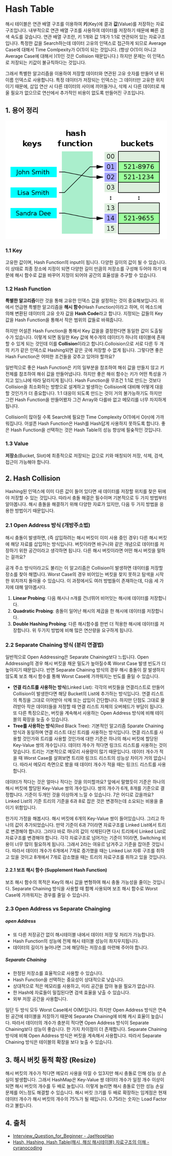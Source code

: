 # Hash Table

해시 테이블은 연관 배열 구조를 이용하여 **키**(Key)에 결과 **값**(Value)를 저장하는 자료구조입니다. 내부적으로 연관 배열 구조를 사용하여 데이터를 저장하기 때문에 빠른 검색 속도를 갖습니다. 연관 배열 구조란, 키 1개와 값 1개가 1:1로 연관되어 있는 자료구조 입니다. 특정한 값을 Search하는데 데이터 고유의 인덱스로 접근하게 되므로 Average Case에 대해서 Time Comlpexity가 O(1)이 되는 것입니다. (항상 O(1)이 아니고 Average Case에 대해서 )(1)인 것은 Collision 때문입니다.) 하지만 문제는 이 인덱스로 저장되는 키값이 불규칙하다는 것입니다.

그래서 특별한 알고리즘을 이용하여 저장할 데이터와 연관된 고유 숫자를 만들어 낸 뒤 이름 인덱스로 사용합니다. 특정 데이터가 저장되는 인덱스는 그 데이터만 고유한 위치이기 때문에, 삽입 연산 시 다른 데이터의 사이에 끼어들거나, 삭제 시 다른 데이터로 채울 필요가 없으므로 연산에서 추가적인 비용이 없도록 만들어진 구조입니다.

## 1. 용어 정리

![Hash Table](../_images/data-structure-hash01.png)

### 1.1 Key

고유한 값이며, Hash Function의 input이 됩니다. 다양한 길이의 값이 될 수 있습니다. 이 상태로 최종 장소에 지정이 되면 다양한 길이 만큼의 저장소를 구성해 두어야 하기 때문에 해시 함수로 값을 바꾸어 지정이 되어야 공간의 효율성을 추구할 수 있습니다.

### 1.2 Hash Function

**특별한 알고리즘**이란 것을 통해 고유한 인덱스 값을 설정하는 것이 중요해보입니다. 위에서 언급핸 특별한 알고리즘을 **해시 함수**(Hash Function)이라고 하며, 이 메소드에 의해 변환된 데이터의 고유 숫자 값을 **Hash Code**라고 합니다. 지정되는 값들의 Key 값을 Hash Function을 통해서 작은 범위의 값들로 바꿔줍니다.

하지만 어설픈 Hash Function을 통해서 Key 값을을 결정한다면 동일한 값이 도출될 수가 있습니다. 이렇게 되면 동일한 Key 값에 복수개의 데이터가 하나의 테이블에 존재할 수 있게 되는 것인데 이를 **Collision**이라고 합니다.Colloision으로 서로 다른 두 개의 키가 같은 인덱스로 Hashing되면 같은 곳에 저장할 수 없게 됩니다. 그렇다면 좋은 Hash Function은 어떠한 조건들을 갖추고 있어야 할까요?

일반적으로 좋은 Hash Function은 키의 일부분을 참조하여 해쉬 값을 만들지 않고 키 전체를 참조하여 해쉬 값을 만들어냅니다. 하지만 좋은 해쉬 함수는 키가 어떤 특성을 가지고 있느냐에 따라 달라지게 됩니다. Hash Function을 무조건 1:1로 만드는 것보다 Collision을 최소화하는 방향으로 설계하고 발생하는 Collision에 대비해 어떻게 대응할 것인가가 더 중요합니다. 1:1 대응이 되도록 만드는 것이 거의 불가능하기도 하지만 그런 Hash Function을 만들어봤자 그건 Array와 다를바 없고 메모리를 너무 차지하게 됩니다.

Collision이 많아질 수록 Search에 필요한 Time Complexity O(1)에서 O(n)에 가까워집니다. 어설픈 Hash Function은 Hash를 Hash답게 사용하지 못하도록 합니다. 좋은 Hash Function을 선택하는 것은 Hash Table의 성능 향상에 필숮적인 것입니다.

### 1.3 Value

**저장소**(Bucket, Slot)에 최종적으로 저장되는 값으로 키와 매칭되어 저장, 삭제, 검색, 접근이 가능해야 합니다.

## 2. Hash Collision

Hashing된 인덱스에 이미 다른 값이 들어 있다면 새 데이터를 저장할 위치를 찾은 뒤에야 저장할 수 있는 것입니다. 따라서 충돌 해결은 필수이며 기본적으로 두 가지 방법부터 알아봅니다. 해시 충돌을 해결하기 위해 다양한 자료가 있지만, 다음 두 가지 방법을 응용한 방법이기 때문입니다.

### 2.1 Open Address 방식 (개방주소법)

해시 충돌이 발생하면, (즉 삽입하려는 해시 버킷이 이미 사용 중인 경우) 다른 해시 버킷에 해당 자료를 삽입하는 방식입니다. 버킷이라면 바구니와 같은 개념으로 데이터를 저장하기 위한 공간이라고 생각하면 됩니다. 다른 해시 버킷이라면 어떤 해시 버킷을 말하는 걸까요?

공개 주소 방식이라고도 불리는 이 알고리즘은 Collision이 발생하면 데이터를 저장할 장소를 찾아 해맵니다. Worst Case의 경우 비어있는 버킷을 찾지 못하고 탐색을 시작한 위치까지 돌아올 수 있습니다. 이 과정에서도 여러 방법들이 존재하는데, 다음 세 가지에 대해 알아봅시다.

1. **Linear Probing**: 다음 해시나 n개를 건너뛰어 비어잇는 해시에 데이터를 저장합니다.
2. **Quadratic Probing**: 충돌이 일어난 해시의 제곱을 한 해시에 데이터를 저장합니다.
3. **Double Hashing Probing**: 다른 해시함수를 한번 더 적용한 해시에 데이터를 저장합니다. 위 두가지 방법에 비해 많은 연산량을 요구하게 됩니다.

### 2.2 Separate Chaining 방식 (분리 연결법)

일반적으로 Open Addressing은 Separate Chaining보다 느립니다. Open Addressing의 경우 해시 버킷을 채운 밀도가 높아질수록 Worst Case 발생 빈도가 더 높아지기 때문입니다. 반면 Separate Chaining 방식의 경우 해시 충돌이 잘 발생하지 않도록 보조 해시 함수를 통해 Worst Case에 가까워지는 빈도를 줄일 수 있습니다.

- **연결 리스트를 사용하는 방식**(Linked List): 각각의 버킷들을 연결리스트로 만들어 Collision이 발생한다면 해당 Bucket의 List에 추가하는 방식입니다. 연결 리스트의 특징을 그대로 이어받아 삭제 또는 삽입이 간단합니다. 하지만 단점도 그대로 물려받아 작은 데이터들을 저정할 때 연결 리스트 자체의 오버헤드가 부담이 됩니다. 또 다른 특징으로는, 버킷을 계속해서 사용하는 Open Address 방식에 비해 테이블의 확장을 늦출 수 있습니다.
- **Tree를 사용하는 방식**(Red Black Tree): 기본적인 알고리즘 Sparate Chaining 방식과 동일하며 연결 리스트 대신 트리를 사용하는 방식입니다. 연결 리스트를 사용할 것인가와 트리를 사용할 것인가에 대한 기준은 하나의 해시 버킷에 할당된 Key-Value 쌍의 개수입니다. 데이터 개수가 적다면 링크드 리스트를 사용하는 것이 맞습니다. 트리는 기본적으로 메모리 사용량이 많기 때문입니다. 데이터 개수가 적을 때 Worst Case를 살펴보면 트리와 링크드 리스트의 성능상 차이가 거의 없습니다. 따라서 메모리 측면으로 봤을 때 데이터 개수가 적을 때는 링크드 리스트를 사용합니다.

데이터가 적다는 것은 얼마나 적다는 것을 의미할까요? 앞에서 말했듯이 기준은 하나의 해시 버킷에 할당된 Key-Value 쌍의 개수입니다. 쌍의 개수가 6개, 8개를 기준으로 결정합니다. 기준이 두개인 것을 이상하게 느낄 수 있습니다. 7은 어디로 갔을까요? Linked List의 기준 트리의 기준을 6과 8로 잡은 것은 변경하는데 소요되는 비용을 줄이기 위함입니다.

한가지 가정을 해봅시다. 해시 버킷에 6개의 Key-Value 쌍이 들어있습니다. 그리고 하나의 값이 추가되었습니다. 만약 기준이 6과 7이라면 자료구조를 Linked List에서 트리로 변경해야 합니다. 그러다 바로 하나의 값이 삭제된다면 다시 트리에서 Linked List로 자료구조를 변경해야 합니다. 각각 자료구조로 넘어가는 기준이 1이라면, Switching 비용이 너무 많이 필요하게 됩니다. 그래서 2라는 여유르 남겨주고 기준을 잡아준 것입니다. 따라서 데이터 개수가 6개에서 7개로 증가했을 때는 Linked List 자류 구조를 취하고 있을 것이고 8개에서 7개로 감소했을 때는 트리의 자료구조를 취하고 있을 것입니다.

#### 2.2.1 보조 해시 함수 (Supplement Hash Function)

보조 해시 함수의 목적은 Key의 해시 값을 변형하여 해시 충돌 가능성을 줄이는 것입니다. Separate Chaining 방식을 사용할 때 함꼐 사용되며 보조 해시 함수로 Worst Case에 가까워지는 경우를 줄일 수 있습니다.

### 2.3 Open Address vs Separate Chainging

##### open Address

- 또 다른 저장공간 없이 해시테이블 내에서 데이터 저장 및 처리가 가능합니다.
- Hash Function의 성능에 전체 해시 테이블 성능이 좌지우지됩니다.
- 데이터의 길이가 늘어나면 그에 해당하는 저장소를 마련해 주어야 합니다.

##### Separate Chaining

- 한정된 저장소를 효율적으로 사용할 수 있습니다.
- Hash Function을 선택하는 중요성이 상대적으로 낮습니다.
- 상대적으로 적은 메모리를 사용하고, 미리 공간을 잡아 놓을 필요가 없습니다.
- 한 Hash에 자료들이 밀집된다면 검색 효율을 낮출 수 있습니다.
- 외부 저장 공간을 사용합니다.

일단 두 방식 모두 Worst Case에서 O(M)입니다. 하지만 Open Address 방식은 연속된 공간에 테이블을 저장하기 때문에 Separate Chaining에 비해 캐시 효율이 높습니다. 따라서 데이터의 개수가 충분히 적다면 Open Address 방식이 Separate Chaining보다 성능이 좋습니다. 한 가지 차이점이 더 존재합니다. Separate Chaining 방식에 비해 Open Address 방식은 버킷을 계속해서 사용합니다. 따라서 Separate Chaining 방식은 테이블의 확장을 보다 늦출 수 있습니다.

## 3. 해시 버킷 동적 확장 (Resize)

해시 버킷의 개수가 적다면 메모리 사용을 아낄 수 있3지만 해시 충돌로 인해 성능 상 손실이 발생합니다. 그래서 HashMap은 Key-Value 쌍 데이터 개수가 일정 개수 이상이 되면 해시 버킷의 개수를 두 배로 늘립니다. 이렇게 늘리면 해시 충돌로 인한 성능 손실 문제를 어느정도 해결할 수 있습니다. 해시 버킷 크기를 두 배로 확장하는 임계점은 현재 데이터 개수가 해시 버킷의 개수의 75%가 될 때입니다. 0.75라는 숫자는 Load Factor라고 불립니다.

## 4. 출처

- [Interview_Question_for_Beginner - JaeYeopHan](https://github.com/JaeYeopHan/Interview_Question_for_Beginner/tree/master/DataStructure#array-vs-linked-list)
- [Hash, Hashing, Hash Table(해시, 해싱 해시테이블) 자료구조의 이해 - cyranocoding](https://velog.io/@cyranocoding/Hash-Hashing-Hash-Table%ED%95%B4%EC%8B%9C-%ED%95%B4%EC%8B%B1-%ED%95%B4%EC%8B%9C%ED%85%8C%EC%9D%B4%EB%B8%94-%EC%9E%90%EB%A3%8C%EA%B5%AC%EC%A1%B0%EC%9D%98-%EC%9D%B4%ED%95%B4-6ijyonph6o)
